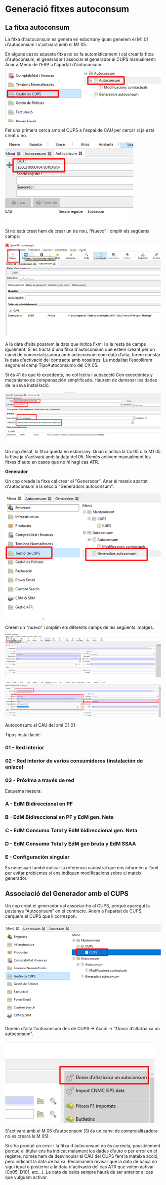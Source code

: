 # **Generació fitxes autoconsum**
## **La fitxa autoconsum**

La fitxa d'autoconsum es genera en esborrany quan generem el M1 01
d'autoconsum i s'activarà amb el M1 05.

En alguns casos aquesta fitxa no es fa automàticament i cal crear la fitxa
d'autoconsum, el generador i associar el generador al CUPS manualment:
Anar a Menú de l'ERP a l'apartat d'autoconsum:

![](../_static/autoconsum/1a_auto.png)

Fer una primera cerca amb el CUPS a l'espai de CAU per cercar si ja està creat o no.

![](../_static/autoconsum/2a_auto.png)

Si no està creat hem de crear un de nou, “Nuevo” i omplir els següents camps:

![](../_static/autoconsum/3a_auto.png)

A la data d'alta posarem la data que indica l'xml i a la resta de camps igualment.
Si es tracta d'una fitxa d'autoconsum que estem creant per un canvi de comercialitzadora amb autoconsum com data d'alta, farem constar la data d'activació del contracte amb nosaltres. La modalitat l'escollirem segons el camp TipoAutoconsumo del CX 05. 

Si és 41 és que té excedents, no col·lectiu i subsecció Con excedentes y mecanismo de compensación simplificado. Haurem de demanar les dades de la seva instal·lació.

![](../_static/autoconsum/4a_auto.png)

Un cop desat, la fitxa queda en esborrany. Quan s'activa la Cx 05 o la
M1 05 la fitxa ja s'activarà amb la data del 05.
Només activem manualment les fitxes d'auto en casos que no hi hagi cas
ATR. 

**Generador**

Un cop creada la fitxa cal crear el "Generador". Anar al mateix apartat d'autoconsum a la secció "Generadors autoconsum".

![](../_static/autoconsum/5a_auto.png)

Creem un “nuevo” i omplim els diferents camps de les següents imatges.

![](../_static/autoconsum/6a_auto.png)

![](../_static/autoconsum/7a_auto.png)

Autoconsum: el CAU del xml D1 01

Tipus instal·lació:

### 01 - Red interior
### 02 - Red interior de varios consumidores (instalación de enlace)
### 03 - Próxima a través de red

Esquema mesura:

### A - EdM Bidireccional en PF
### B - EdM Bidireccional en PF y EdM gen. Neta
### C - EdM Consumo Total y EdM bidireccional gen. Neta
### D - EdM Consumo Total y EdM gen bruta y EdM SSAA
### E - Configuración singular

És necessari també indicar la referència cadastral que ens informen a l'xml
per evitar problemes si ens indiquen modificacions sobre el mateix
generador.

## **Associació del Generador amb el CUPS**

Un cop creat el generador cal associar-ho al CUPS, perquè aparegui la
pestanya “Autoconsum” en el contracte. Anem a l'apartat de CUPS,
cerquem el CUPS que li correspon.

![](../_static/autoconsum/8a_auto.png)

Donem d'alta l'autoconsum des de CUPS -> Acció -> "Donar d'alta/baixa
un autoconsum".

![](../_static/autoconsum/9a_auto.png)

S'activarà amb el M 05 d'autoconsum (Si és un canvi de comercialitzadora
no es crearà la M 05).

Si s'ha produït un error i la fitxa d'autoconsum no és correcta, possiblement perquè el titular ens ha indicat malament les dades d'auto o per error en el registre, només hem de desvincular el CAU del CUPS fent la mateixa acció, però indicant la data de baixa.
Recomanem revisar que la data de baixa no sigui igual o posterior a la data d'activació del cas ATR que volem activar (Cx05, D101, etc…). La data de baixa sempre haurà de ser anterior al cas que vulguem activar.